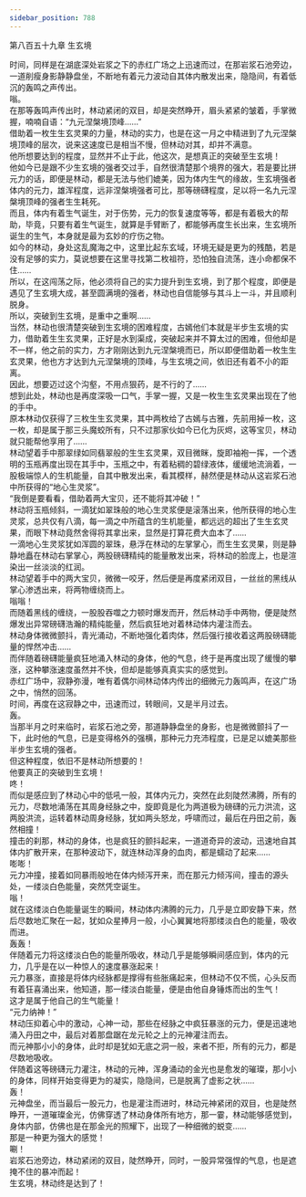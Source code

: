 ```yaml
---
sidebar_position: 788
---
```

 第八百五十九章 生玄境


时间，同样是在湖底深处岩浆之下的赤红广场之上迅速而过，在那岩浆石池旁边，一道削瘦身影静静盘坐，不断地有着元力波动自其体内散发出来，隐隐间，有着低沉的轰鸣之声传出。  
嗡。  
在那等轰鸣声传出时，林动紧闭的双目，却是突然睁开，眉头紧紧的皱着，手掌微握，喃喃自语：“九元涅槃境顶峰……”  
借助着一枚生生玄灵果的力量，林动的实力，也是在这一月之中精进到了九元涅槃境顶峰的层次，说来这速度已是相当不慢，但林动对其，却并不满意。  
他所想要达到的程度，显然并不止于此，他这次，是想真正的突破至生玄境！  
他如今已是跟不少生玄境的强者交过手，自然很清楚那个境界的强大，若是要比拼元力的话，即便是林动，都是无法与他们媲美，因为体内生气的缘故，生玄境强者体内的元力，雄浑程度，远非涅槃境强者可比，那等磅礴程度，足以将一名九元涅槃境顶峰的强者生生耗死。  
而且，体内有着生气诞生，对于伤势，元力的恢复速度等等，都是有着极大的帮助，毕竟，只要有着生气诞生，就算是手臂断了，都能够再度生长出来，生玄境所诞生的生气，本身就是最为玄妙的疗伤之物。  
如今的林动，身处这乱魔海之中，这里比起东玄域，环境无疑是更为的残酷，若是没有足够的实力，莫说想要在这里寻找第二枚祖符，恐怕独自流荡，连小命都保不住……  
所以，在这闯荡之际，他必须将自己的实力提升到生玄境，到了那个程度，即便是遇见了生玄境大成，甚至圆满境的强者，林动也自信能够与其斗上一斗，并且顺利脱身。  
所以，突破到生玄境，是重中之重啊……  
当然，林动也很清楚突破到生玄境的困难程度，古嫣他们本就是半步生玄境的实力，借助着生生玄灵果，正好是水到渠成，突破起来并不算太过的困难，但他却是不一样，他之前的实力，方才刚刚达到九元涅槃境而已，所以即便借助着一枚生生玄灵果，他也方才达到九元涅槃境的顶峰，与生玄境之间，依旧还有着不小的距离。  
因此，想要迈过这个沟壑，不用点狠药，是不行的了……  
想到此处，林动也是再度深吸一口气，手掌一握，又是一枚生生玄灵果出现在了他的手中。  
原本林动仅获得了三枚生生玄灵果，其中两枚给了古嫣与古雅，先前用掉一枚，这一枚，却是属于那三头魔蛟所有，只不过那家伙如今已化为灰烬，这等宝贝，林动就只能帮他享用了……  
林动望着手中那翠绿如同翡翠般的生生玄灵果，双目微眯，旋即袖袍一挥，一个透明的玉瓶再度出现在其手中，玉瓶之中，有着粘稠的碧绿液体，缓缓地流淌着，一股极端惊人的生机能量，自其中散发出来，看其模样，赫然便是林动从这岩浆石池中所获得的“地心生灵浆”。  
“我倒是要看看，借助着两大宝贝，还不能将其冲破！”  
林动将玉瓶倾斜，一滴犹如翠珠般的地心生灵浆便是滚落出来，他所获得的地心生灵浆，总共仅有八滴，每一滴之中所蕴含的生机能量，都远远的超出了生生玄灵果，而眼下林动竟然舍得将其拿出来，显然是打算花费大血本了……  
一滴地心生灵浆犹如浑圆的翠珠，悬浮在林动的左掌掌心，而生生玄灵果，则是静静地矗在林动右掌掌心，两股磅礴精纯的能量散发出来，将林动的脸庞上，也是渲染出一丝淡淡的红润。  
林动望着手中的两大宝贝，微微一咬牙，然后便是再度紧闭双目，一丝丝的黑线从掌心渗透出来，将两物缠绕而上。  
嗡嗡！  
而随着黑线的缠绕，一股股吞噬之力顿时爆发而开，然后林动手中两物，便是陡然爆发出异常磅礴浩瀚的精纯能量，然后疯狂地对着林动体内灌注而去。  
林动身体微微颤抖，青光涌动，不断地强化着肉体，然后强行接收着这两股磅礴能量的悍然冲击……  
而伴随着磅礴能量疯狂地涌入林动的身体，他的气息，终于是再度出现了缓慢的攀涨，这种攀涨速度虽然并不快，但却是能够真真实实的感觉到。  
赤红广场中，寂静弥漫，唯有着偶尔间林动体内传出的细微元力轰鸣声，在这广场之中，悄然的回荡。  
时间，再度在这寂静之中，迅速而过，转眼间，又是半月过去。  
轰。  
当那半月之时来临时，岩浆石池之旁，那道静静盘坐的身影，也是微微颤抖了一下，此时他的气息，已是变得格外的强横，那种元力充沛程度，已是足以媲美那些半步生玄境的强者。  
但这种程度，依旧不是林动所想要的！  
他要真正的突破到生玄境！  
咚！  
而似是感应到了林动心中的低吼一般，其体内元力，突然在此刻陡然沸腾，所有的元力，尽数地涌荡在其周身经脉之中，旋即竟是化为两道极为磅礴的元力洪流，这两股洪流，运转着林动周身经脉，犹如两头怒龙，呼啸而过，最后在丹田之前，轰然相撞！  
撞击的刹那，林动的身体，也是疯狂的颤抖起来，一道道奇异的波动，迅速地自其体内扩散开来，在那种波动下，就连林动浑身的血肉，都是蠕动了起来……  
嘭嘭！  
元力冲撞，接着如同暴雨般地在体内倾泻开来，而在那元力倾泻间，撞击的源头处，一缕淡白色能量，突然凭空诞生。  
嗡！  
就在这缕淡白色能量诞生的瞬间，林动体内沸腾的元力，几乎是立即安静下来，然后尽数地汇聚在一起，犹如众星捧月一般，小心翼翼地将那缕淡白色的能量，吸收而进。  
轰轰！  
伴随着元力将这缕淡白色的能量所吸收，林动几乎是能够瞬间感应到，体内的元力，几乎是在以一种惊人的速度暴涨起来！  
元力暴涨，直接是将体内经脉都是撑得有些胀痛起来，但林动不仅不慌，心头反而有着狂喜涌出来，他知道，那一缕淡白能量，便是由他自身锤炼而出的生气！  
这才是属于他自己的生气能量！  
“元力纳神！”  
林动压抑着心中的激动，心神一动，那些在经脉之中疯狂暴涨的元力，便是迅速地涌入丹田之中，最后对着那盘踞在龙元轮之上的元神灌注而去。  
而元神那小小的身体，此时却是犹如无底之洞一般，来者不拒，所有的元力，都是尽数地吸收。  
伴随着这等磅礴元力灌注，林动的元神，浑身涌动的金光也是愈发的璀璨，那小小的身体，同样开始变得更为的凝实，隐隐间，已是脱离了虚影之状……  
轰！  
元神盘坐，而当最后一股元力，也是灌注而进时，林动元神紧闭的双目，也是陡然睁开，一道璀璨金光，仿佛穿透了林动身体所有地方，那一霎，林动能够感觉到，身体内部，仿佛也是在那金光的照耀下，出现了一种细微的蜕变……  
那是一种更为强大的感觉！  
唰！  
岩浆石池旁边，林动紧闭的双目，陡然睁开，同时，一股异常强悍的气息，也是遮掩不住的暴冲而起！  
生玄境，林动终是达到了！  
  
  
